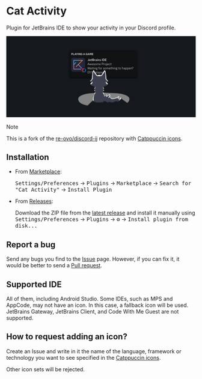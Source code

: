 # Cat Activity

Plugin for JetBrains IDE to show your activity in your Discord profile.

<img src=".github/assets/header.png" alt="Header"/>

> [!NOTE]
> This is a fork of the [re-ovo/discord-ij](https://github.com/re-ovo/discord-ij) repository with [Catppuccin icons](https://github.com/catppuccin/vscode-icons).

## Installation
- From [Marketplace](https://plugins.jetbrains.com/plugin/24065-cat-activity):
  
  <kbd>Settings/Preferences</kbd> → <kbd>Plugins</kbd> → <kbd>Marketplace</kbd> → <kbd>Search for "Cat Activity"</kbd> → <kbd>Install Plugin</kbd>

- From [Releases](https://github.com/wavy-cat/cat-activity/releases):

  Download the ZIP file from the [latest release](https://github.com/wavy-cat/cat-activity/releases/latest) and install it manually using <kbd>Settings/Preferences</kbd> → <kbd>Plugins</kbd> → <kbd>⚙️</kbd> → <kbd>Install plugin from disk...</kbd>

## Report a bug
Send any bugs you find to the [Issue](https://github.com/wavy-cat/cat-activity/issues) page. However, if you can fix it, it would be better to send a [Pull request](https://github.com/wavy-cat/cat-activity/pulls).

## Supported IDE
All of them, including Android Studio. Some IDEs, such as MPS and AppCode, may not have an icon. In this case, a fallback icon will be used.
JetBrains Gateway, JetBrains Client, and Code With Me Guest are not supported.

## How to request adding an icon?
Create an Issue and write in it the name of the language, framework or technology you want to see specified in the [Catppuccin icons](https://github.com/catppuccin/vscode-icons).

Other icon sets will be rejected.
